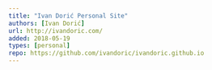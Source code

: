 ```yaml
---
title: "Ivan Dorić Personal Site"
authors: [Ivan Dorić]
url: http://ivandoric.com/
added: 2018-05-19
types: [personal]
repo: https://github.com/ivandoric/ivandoric.github.io
---
```

